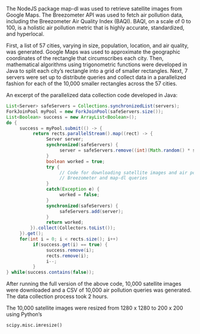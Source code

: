 The NodeJS package map-dl was used to retrieve satellite images from Google Maps.  The Breezometer API was used to fetch air pollution data, including the Breezometer Air Quality Index (BAQI).  BAQI, on a scale of 0 to 100, is a holistic air pollution metric that is highly accurate, standardized, and hyperlocal.

First, a list of 57 cities, varying in size, population, location, and air quality, was generated.  Google Maps was used to approximate the geographic coordinates of the rectangle that circumscribes each city.  Then, mathematical algorithms using trigonometric functions were developed in Java to split each city’s rectangle into a grid of smaller rectangles.  Next, 7 servers were set up to distribute queries and collect data in a parallelized fashion for each of the 10,000 smaller rectangles across the 57 cities.

An excerpt of the parallelized data collection code developed in Java:
```java
List<Server> safeServers = Collections.synchronizedList(servers);
ForkJoinPool myPool = new ForkJoinPool(safeServers.size());
List<Boolean> success = new ArrayList<Boolean>();
do {
     success = myPool.submit(() -> {
          return rects.parallelStream().map((rect) -> {
               Server server;
               synchronized(safeServers) {
                    server = safeServers.remove((int)(Math.random() * safeServers.size()));
               }
               boolean worked = true;
               try {
                    // Code for downloading satellite images and air pollution data via
                    // Breezometer and map-dl queries
               } 
               catch(Exception e) {
                    worked = false;
               }
               synchronized(safeServers) {
                    safeServers.add(server);
               }
               return worked;
         }).collect(Collectors.toList());
     }).get();
     for(int i = 0; i < rects.size(); i++)
          if(success.get(i) == true) {
               success.remove(i);
               rects.remove(i);
               i--;
          }
} while(success.contains(false));
```
After running the full version of the above code, 10,000 satellite images were downloaded and a CSV of 10,000 air pollution queries was generated.  The data collection process took 2 hours.

The 10,000 satellite images were resized from 1280 x 1280 to 200 x 200 using Python’s
```python
scipy.misc.imresize()
```
